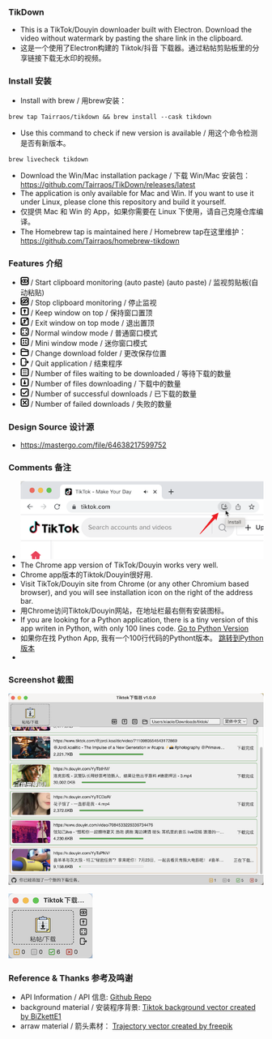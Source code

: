### TikDown
- This is a TikTok/Douyin downloader built with Electron. Download the video without watermark by pasting the share link in the clipboard.
- 这是一个使用了Electron构建的 Tiktok/抖音 下载器。通过粘帖剪贴板里的分享链接下载无水印的视频。


### Install 安装
- Install with brew / 用brew安装：
```
brew tap Tairraos/tikdown && brew install --cask tikdown
```
- Use this command to check if new version is available / 用这个命令检测是否有新版本。
```
brew livecheck tikdown
```
- Download the Win/Mac installation package / 下载 Win/Mac 安装包：  
https://github.com/Tairraos/TikDown/releases/latest
- The application is only available for Mac and Win. If you want to use it under Linux, please clone this repository and build it yourself.
- 仅提供 Mac 和 Win 的 App，如果你需要在 Linux 下使用，请自己克隆仓库编译。
- The Homebrew tap is maintained here / Homebrew tap在这里维护：   
https://github.com/Tairraos/homebrew-tikdown

### Features 介绍
- ![watch](resource/watch.png) / Start clipboard monitoring (auto paste) (auto paste) / 监视剪贴板(自动粘贴)
- ![stopwatch](resource/stopwatch.png) / Stop clipboard monitoring / 停止监视
- ![keeptop](resource/keeptop.png) / Keep window on top / 保持窗口置顶
- ![quittop](resource/quittop.png) / Exit window on top mode / 退出置顶
- ![maximize](resource/maximize.png) / Normal window mode / 普通窗口模式
- ![minimize](resource/minimize.png) / Mini window mode / 迷你窗口模式
- ![folder](resource/folder.png) / Change download folder / 更改保存位置
- ![exit](resource/exit.png) / Quit application / 结束程序
- ![waiting](resource/waiting.png) / Number of files waiting to be downloaded / 等待下载的数量
- ![downloading](resource/downloading.png) / Number of files downloading / 下载中的数量
- ![downloaded](resource/downloaded.png) / Number of successful downloads / 已下载的数量
- ![failed](resource/failed.png) / Number of failed downloads / 失败的数量


### Design Source 设计源
- https://mastergo.com/file/64638217599752


### Comments 备注
- ![Install Chrome App](resource/install%20chrome%20app.png)
- The Chrome app version of TikTok/Douyin works very well. 
- Chrome app版本的Tiktok/Douyin很好用.
- Visit TikTok/Douyin site from Chrome (or any other Chromium based browser), and you will see installation icon on the right of the address bar. 
- 用Chrome访问Tiktok/Douyin网站，在地址栏最右侧有安装图标。
- If you are looking for a Python application, there is a tiny version of this app writen in Python, with only 100 lines code. [Go to Python Version](https://github.com/Tairraos/tiktok-downloader.py)
- 如果你在找 Python App, 我有一个100行代码的Pythont版本。 [跳转到Python版本](https://github.com/Tairraos/tiktok-downloader.py)
- 

### Screenshot 截图
![Normal UI 普通界面](resource/UI.png)

![Mini UI 迷你界面](resource/MiniUI.png)


### Reference & Thanks 参考及鸣谢
- API Information / API 信息: [Github Repo](https://github.com/Evil0ctal/Douyin_TikTok_Download_API)
- background material / 安装程序背景: [Tiktok background vector created by BiZkettE1](https://www.freepik.com/vectors/tiktok-background)
- arraw material / 箭头素材： [Trajectory vector created by freepik](https://www.freepik.com/vectors/trajectory)
